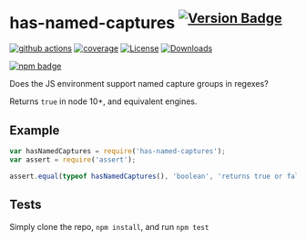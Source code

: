 # has-named-captures <sup>[![Version Badge][npm-version-svg]][package-url]</sup>

[![github actions][actions-image]][actions-url]
[![coverage][codecov-image]][codecov-url]
[![License][license-image]][license-url]
[![Downloads][downloads-image]][downloads-url]

[![npm badge][npm-badge-png]][package-url]

Does the JS environment support named capture groups in regexes?

Returns `true` in node 10+, and equivalent engines.

## Example

```js
var hasNamedCaptures = require('has-named-captures');
var assert = require('assert');

assert.equal(typeof hasNamedCaptures(), 'boolean', 'returns true or false');
```

## Tests
Simply clone the repo, `npm install`, and run `npm test`

[package-url]: https://npmjs.org/package/has-named-captures
[npm-version-svg]: https://versionbadg.es/inspect-js/has-named-captures.svg
[deps-svg]: https://david-dm.org/inspect-js/has-named-captures.svg
[deps-url]: https://david-dm.org/inspect-js/has-named-captures
[dev-deps-svg]: https://david-dm.org/inspect-js/has-named-captures/dev-status.svg
[dev-deps-url]: https://david-dm.org/inspect-js/has-named-captures#info=devDependencies
[npm-badge-png]: https://nodei.co/npm/has-named-captures.png?downloads=true&stars=true
[license-image]: https://img.shields.io/npm/l/has-named-captures.svg
[license-url]: LICENSE
[downloads-image]: https://img.shields.io/npm/dm/has-named-captures.svg
[downloads-url]: https://npm-stat.com/charts.html?package=has-named-captures
[codecov-image]: https://codecov.io/gh/inspect-js/has-named-captures/branch/main/graphs/badge.svg
[codecov-url]: https://app.codecov.io/gh/inspect-js/has-named-captures/
[actions-image]: https://img.shields.io/endpoint?url=https://github-actions-badge-u3jn4tfpocch.runkit.sh/inspect-js/has-named-captures
[actions-url]: https://github.com/inspect-js/has-named-captures/actions
